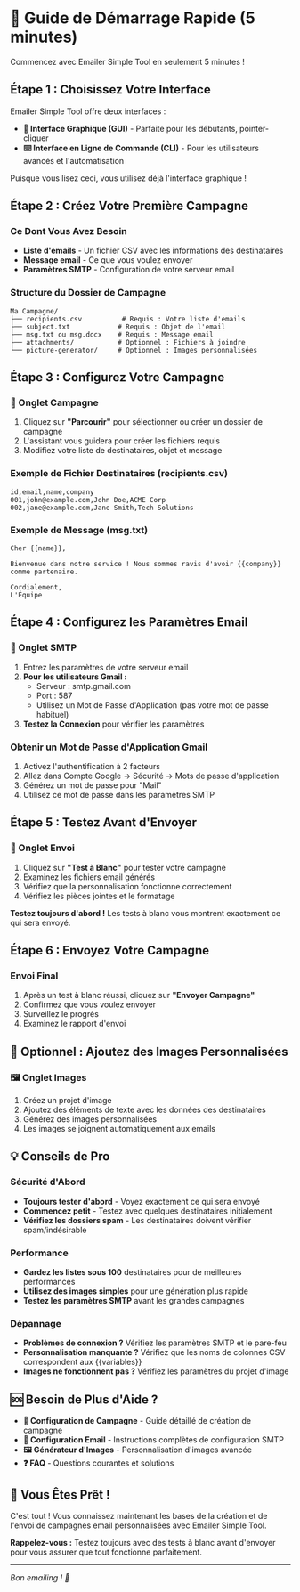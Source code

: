 # 🚀 Guide de Démarrage Rapide (5 minutes)

Commencez avec Emailer Simple Tool en seulement 5 minutes !

## Étape 1 : Choisissez Votre Interface

Emailer Simple Tool offre deux interfaces :
- **🎨 Interface Graphique (GUI)** - Parfaite pour les débutants, pointer-cliquer
- **⌨️ Interface en Ligne de Commande (CLI)** - Pour les utilisateurs avancés et l'automatisation

Puisque vous lisez ceci, vous utilisez déjà l'interface graphique !

## Étape 2 : Créez Votre Première Campagne

### Ce Dont Vous Avez Besoin
- **Liste d'emails** - Un fichier CSV avec les informations des destinataires
- **Message email** - Ce que vous voulez envoyer
- **Paramètres SMTP** - Configuration de votre serveur email

### Structure du Dossier de Campagne
```
Ma Campagne/
├── recipients.csv          # Requis : Votre liste d'emails
├── subject.txt            # Requis : Objet de l'email
├── msg.txt ou msg.docx    # Requis : Message email
├── attachments/           # Optionnel : Fichiers à joindre
└── picture-generator/     # Optionnel : Images personnalisées
```

## Étape 3 : Configurez Votre Campagne

### 📁 Onglet Campagne
1. Cliquez sur **"Parcourir"** pour sélectionner ou créer un dossier de campagne
2. L'assistant vous guidera pour créer les fichiers requis
3. Modifiez votre liste de destinataires, objet et message

### Exemple de Fichier Destinataires (recipients.csv)
```csv
id,email,name,company
001,john@example.com,John Doe,ACME Corp
002,jane@example.com,Jane Smith,Tech Solutions
```

### Exemple de Message (msg.txt)
```
Cher {{name}},

Bienvenue dans notre service ! Nous sommes ravis d'avoir {{company}} comme partenaire.

Cordialement,
L'Équipe
```

## Étape 4 : Configurez les Paramètres Email

### 📧 Onglet SMTP
1. Entrez les paramètres de votre serveur email
2. **Pour les utilisateurs Gmail :**
   - Serveur : smtp.gmail.com
   - Port : 587
   - Utilisez un Mot de Passe d'Application (pas votre mot de passe habituel)
3. **Testez la Connexion** pour vérifier les paramètres

### Obtenir un Mot de Passe d'Application Gmail
1. Activez l'authentification à 2 facteurs
2. Allez dans Compte Google → Sécurité → Mots de passe d'application
3. Générez un mot de passe pour "Mail"
4. Utilisez ce mot de passe dans les paramètres SMTP

## Étape 5 : Testez Avant d'Envoyer

### 🚀 Onglet Envoi
1. Cliquez sur **"Test à Blanc"** pour tester votre campagne
2. Examinez les fichiers email générés
3. Vérifiez que la personnalisation fonctionne correctement
4. Vérifiez les pièces jointes et le formatage

**Testez toujours d'abord !** Les tests à blanc vous montrent exactement ce qui sera envoyé.

## Étape 6 : Envoyez Votre Campagne

### Envoi Final
1. Après un test à blanc réussi, cliquez sur **"Envoyer Campagne"**
2. Confirmez que vous voulez envoyer
3. Surveillez le progrès
4. Examinez le rapport d'envoi

## 🎨 Optionnel : Ajoutez des Images Personnalisées

### 🖼️ Onglet Images
1. Créez un projet d'image
2. Ajoutez des éléments de texte avec les données des destinataires
3. Générez des images personnalisées
4. Les images se joignent automatiquement aux emails

## 💡 Conseils de Pro

### Sécurité d'Abord
- **Toujours tester d'abord** - Voyez exactement ce qui sera envoyé
- **Commencez petit** - Testez avec quelques destinataires initialement
- **Vérifiez les dossiers spam** - Les destinataires doivent vérifier spam/indésirable

### Performance
- **Gardez les listes sous 100** destinataires pour de meilleures performances
- **Utilisez des images simples** pour une génération plus rapide
- **Testez les paramètres SMTP** avant les grandes campagnes

### Dépannage
- **Problèmes de connexion ?** Vérifiez les paramètres SMTP et le pare-feu
- **Personnalisation manquante ?** Vérifiez que les noms de colonnes CSV correspondent aux {{variables}}
- **Images ne fonctionnent pas ?** Vérifiez les paramètres du projet d'image

## 🆘 Besoin de Plus d'Aide ?

- **📁 Configuration de Campagne** - Guide détaillé de création de campagne
- **📧 Configuration Email** - Instructions complètes de configuration SMTP
- **🖼️ Générateur d'Images** - Personnalisation d'images avancée
- **❓ FAQ** - Questions courantes et solutions

## 🎉 Vous Êtes Prêt !

C'est tout ! Vous connaissez maintenant les bases de la création et de l'envoi de campagnes email personnalisées avec Emailer Simple Tool.

**Rappelez-vous :** Testez toujours avec des tests à blanc avant d'envoyer pour vous assurer que tout fonctionne parfaitement.

---

*Bon emailing ! 📧*
